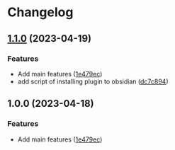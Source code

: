 # Changelog

## [1.1.0](https://github.com/soberhacker/obsidian-telegram-sync/compare/1.0.0...1.1.0) (2023-04-19)


### Features

* Add main features ([1e479ec](https://github.com/soberhacker/obsidian-telegram-sync/commit/1e479ecffb9b4a9ad3414405e887c551cdffc67e))
* add script of installing plugin to obsidian ([dc7c894](https://github.com/soberhacker/obsidian-telegram-sync/commit/dc7c894eefe66f160b3af9cfd7720b10a27cd4cb))

## 1.0.0 (2023-04-18)


### Features

* Add main features ([1e479ec](https://github.com/soberhacker/obsidian-telegram-sync/commit/1e479ecffb9b4a9ad3414405e887c551cdffc67e))

